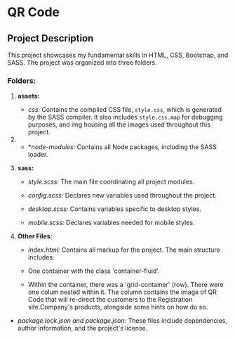 #  QR Code
## Project Description

This project showcases my fundamental skills in HTML, CSS, Bootstrap, and SASS. The project was organized into three folders.

### Folders:

1. **assets:**
   - *css:* Contains the compiled CSS file, `style.css`, which is generated by the SASS compiler. It also includes `style.css.map` for debugging purposes, and img housing all the images used throughout this project.
   
2.   - **node-modules:* Contains all Node packages, including the SASS loader.

3. **sass:**
   - *style.scss:* The main file coordinating all project modules.
   
   - *config.scss:* Declares new variables used throughout the project.
   
   - *desktop.scss:* Contains variables specific to desktop styles.
   
   - *mobile.scss:* Declares variables needed for mobile styles.

4. **Other Files:**
    - *index.html:* Contains all markup for the project. The main structure includes:

    - One container with the class 'container-fluid'.
    - Within the container, there was a 'grid-container' (row). There were one colum nested within it. The  column contains the image of QR Code that will re-direct the customers to the Registration site.Company's products, alongside  some hints on how do so.
    
 - *package.lock.json and package.json:* These files include dependencies, author information, and the project's license.


